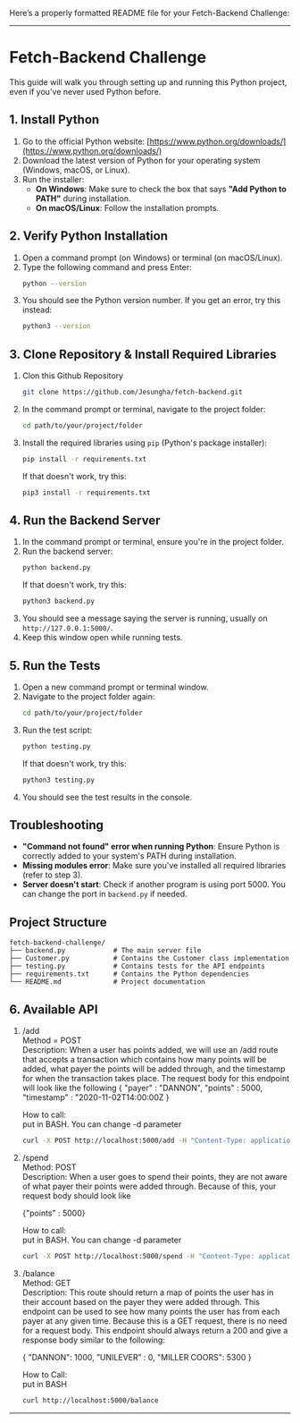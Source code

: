 Here’s a properly formatted README file for your Fetch-Backend Challenge:

---

# Fetch-Backend Challenge

This guide will walk you through setting up and running this Python project, even if you've never used Python before.

## 1. Install Python

1. Go to the official Python website: [https://www.python.org/downloads/](https://www.python.org/downloads/)
2. Download the latest version of Python for your operating system (Windows, macOS, or Linux).
3. Run the installer:
    - **On Windows**: Make sure to check the box that says **"Add Python to PATH"** during installation.
    - **On macOS/Linux**: Follow the installation prompts.

## 2. Verify Python Installation

1. Open a command prompt (on Windows) or terminal (on macOS/Linux).
2. Type the following command and press Enter:
    ```bash
    python --version
    ```
3. You should see the Python version number. If you get an error, try this instead:
    ```bash
    python3 --version
    ```

## 3. Clone Repository & Install Required Libraries

1. Clon this Github Repository
    ```bash
    git clone https://github.com/Jesungha/fetch-backend.git
    ```

2. In the command prompt or terminal, navigate to the project folder:
    ```bash
    cd path/to/your/project/folder
    ```
3. Install the required libraries using `pip` (Python's package installer):
    ```bash
    pip install -r requirements.txt
    ```
    If that doesn't work, try this:
    ```bash
    pip3 install -r requirements.txt
    ```

## 4. Run the Backend Server

1. In the command prompt or terminal, ensure you're in the project folder.
2. Run the backend server:
    ```bash
    python backend.py
    ```
    If that doesn't work, try this:
    ```bash
    python3 backend.py
    ```
3. You should see a message saying the server is running, usually on `http://127.0.0.1:5000/`.
4. Keep this window open while running tests.

## 5. Run the Tests

1. Open a new command prompt or terminal window.
2. Navigate to the project folder again:
    ```bash
    cd path/to/your/project/folder
    ```
3. Run the test script:
    ```bash
    python testing.py
    ```
    If that doesn't work, try this:
    ```bash
    python3 testing.py
    ```
4. You should see the test results in the console.

## Troubleshooting

- **"Command not found" error when running Python**: Ensure Python is correctly added to your system's PATH during installation.
- **Missing modules error**: Make sure you've installed all required libraries (refer to step 3).
- **Server doesn't start**: Check if another program is using port 5000. You can change the port in `backend.py` if needed.

## Project Structure

```
fetch-backend-challenge/
├── backend.py            # The main server file
├── Customer.py           # Contains the Customer class implementation
├── testing.py            # Contains tests for the API endpoints
├── requirements.txt      # Contains the Python dependencies
└── README.md             # Project documentation
```

## 6. Available API

1. /add\
    Method = POST\
    Description: When a user has points added, we will use an /add route that accepts a transaction which contains
    how many points will be added, what payer the points will be added through, and the timestamp for when the
    transaction takes place. The request body for this endpoint will look like the following
    {
        "payer" : "DANNON",
        "points" : 5000,
        "timestamp" : "2020-11-02T14:00:00Z
    }

    How to call:\
    put in BASH. You can change -d parameter
    ```Bash
    curl -X POST http://localhost:5000/add -H "Content-Type: application/json" -d "{\"payer\": \"DANNON\", \"points\": 10000, \"timestamp\": \"2022-10-31T10:00:00Z\"}"

    ```

2. /spend\
    Method: POST\
    Description: When a user goes to spend their points, they are not aware of what payer their points were added
    through. Because of this, your request body should look like

    {"points" : 5000}

    How to call:\
    put in BASH. You can change -d parameter
    ```Bash
    curl -X POST http://localhost:5000/spend -H "Content-Type: application/json" -d "{\"points\": 5000}"
    ```

3. /balance\
    Method: GET\
    Description: This route should return a map of points the user has in their account based on the payer they were
    added through. This endpoint can be used to see how many points the user has from each payer at any given
    time. Because this is a GET request, there is no need for a request body. This endpoint should always
    return a 200 and give a response body similar to the following:
    
    {
        "DANNON": 1000,
        ”UNILEVER” : 0,
        "MILLER COORS": 5300
    }
    

    How to Call:\
    put in BASH
    ```Bash
    curl http://localhost:5000/balance
    ```
    
---
